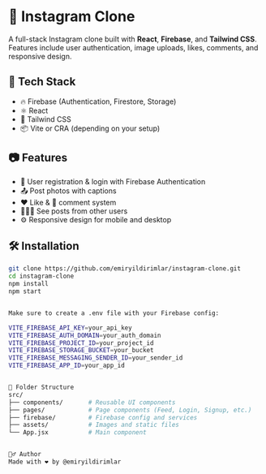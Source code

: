 # 📸 Instagram Clone

A full-stack Instagram clone built with **React**, **Firebase**, and **Tailwind CSS**.  
Features include user authentication, image uploads, likes, comments, and responsive design.

## 🚀 Tech Stack

- 🔥 Firebase (Authentication, Firestore, Storage)
- ⚛️ React
- 💨 Tailwind CSS
- 📦 Vite or CRA (depending on your setup)

## 📷 Features

- 🔐 User registration & login with Firebase Authentication
- 📤 Post photos with captions
- ❤️ Like & 💬 comment system
- 🧑‍🤝‍🧑 See posts from other users
- ⚙️ Responsive design for mobile and desktop

## 🛠️ Installation

```bash
git clone https://github.com/emiryildirimlar/instagram-clone.git
cd instagram-clone
npm install
npm start


Make sure to create a .env file with your Firebase config:

VITE_FIREBASE_API_KEY=your_api_key
VITE_FIREBASE_AUTH_DOMAIN=your_auth_domain
VITE_FIREBASE_PROJECT_ID=your_project_id
VITE_FIREBASE_STORAGE_BUCKET=your_bucket
VITE_FIREBASE_MESSAGING_SENDER_ID=your_sender_id
VITE_FIREBASE_APP_ID=your_app_id


📁 Folder Structure
src/
├── components/       # Reusable UI components
├── pages/            # Page components (Feed, Login, Signup, etc.)
├── firebase/         # Firebase config and services
├── assets/           # Images and static files
└── App.jsx           # Main component


🙋‍♂️ Author
Made with ❤️ by @emiryildirimlar

